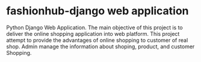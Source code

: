 # fashionhub-django web application
Python Django Web Application. The main objective of this project is to  deliver the online shopping application into web platform. This project  attempt to provide the advantages of online shopping to customer of real shop.  Admin  manage the information about shoping, product, and customer Shopping.
